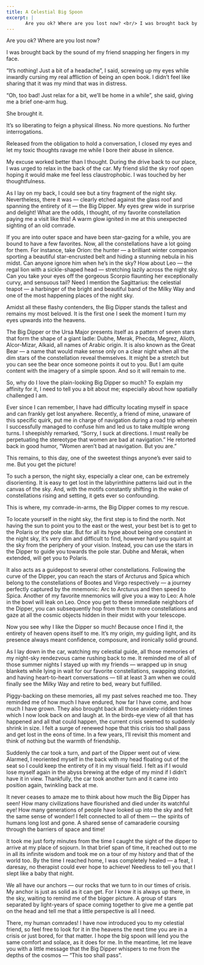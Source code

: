 ```yaml
---
title: A Celestial Big Spoon
excerpt: |
       Are you ok? Where are you lost now? <br/> I was brought back by the sound of my friend snapping her fingers in my face.
---
```



Are you ok? Where are you lost now?

I was brought back by the sound of my friend snapping her fingers in my face.

“It’s nothing! Just a bit of a headache”, I said, screwing up my eyes while inwardly cursing my real affliction of being an open book. I didn’t feel like sharing that it was my mind that was in distress.

“Oh, too bad! Just relax for a bit, we’ll be home in a while”, she said, giving me a brief one-arm hug.

She brought it.

It’s so liberating to feign a physical illness. No more questions. No further interrogations.

Released from the obligation to hold a conversation, I closed my eyes and let my toxic thoughts ravage me while I bore their abuse in silence.

My excuse worked better than I thought. During the drive back to our place, I was urged to relax in the back of the car. My friend slid the sky roof open hoping it would make me feel less claustrophobic. I was touched by her thoughtfulness.

As I lay on my back, I could see but a tiny fragment of the night sky. Nevertheless, there it was — clearly etched against the glass roof and spanning the entirety of it — the Big Dipper. My eyes grew wide in surprise and delight! What are the odds, I thought, of my favorite constellation paying me a visit like this! A warm glow ignited in me at this unexpected sighting of an old comrade.

If you are into outer space and have been star-gazing for a while, you are bound to have a few favorites. Now, all the constellations have a lot going for them. For instance, take Orion: the hunter — a brilliant winter companion sporting a beautiful star-encrusted belt and hiding a stunning nebula in his midst. Can anyone ignore him when he’s in the sky? How about Leo — the regal lion with a sickle-shaped head — stretching lazily across the night sky. Can you take your eyes off the gorgeous Scorpio flaunting her exceptionally curvy, and sensuous tail? Need I mention the Sagittarius: the celestial teapot — a harbinger of the bright and beautiful band of the Milky Way and one of the most happening places of the night sky.

Amidst all these flashy contenders, the Big Dipper stands the tallest and remains my most beloved. It is the first one I seek the moment I turn my eyes upwards into the heavens.

The Big Dipper or the Ursa Major presents itself as a pattern of seven stars that form the shape of a giant ladle: Dubhe, Merak, Phecda, Megrez, Alioth, Alcor-Mizar, Alkaid, all names of Arabic origin. It is also known as the Great Bear — a name that would make sense only on a clear night when all the dim stars of the constellation reveal themselves. It might be a stretch but you can see the bear once someone points it out to you. But I am quite content with the imagery of a simple spoon. And so it will remain to me.

So, why do I love the plain-looking Big Dipper so much? To explain my affinity for it, I need to tell you a bit about me; especially about how spatially challenged I am.

Ever since I can remember, I have had difficulty locating myself in space and can frankly get lost anywhere. Recently, a friend of mine, unaware of this specific quirk, put me in charge of navigation during a road trip wherein I successfully managed to confuse him and led us to take multiple wrong turns. I sheepishly remarked, “Sorry, I suck at directions. I must really be perpetuating the stereotype that women are bad at navigation.” He retorted back in good humor, “Women aren’t bad at navigation. But you are.”

This remains, to this day, one of the sweetest things anyone’s ever said to me. But you get the picture!

To such a person, the night sky, especially a clear one, can be extremely disorienting. It is easy to get lost in the labyrinthine patterns laid out in the canvas of the sky. And, with the motifs constantly shifting in the wake of constellations rising and setting, it gets ever so confounding.

This is where, my comrade-in-arms, the Big Dipper comes to my rescue.

To locate yourself in the night sky, the first step is to find the north. Not having the sun to point you to the east or the west, your best bet is to get to the Polaris or the pole star. But for all its hype about being one constant in the night sky, it’s very dim and difficult to find, however hard you squint at the sky from the periphery of your vision. Instead, you can use the stars in the Dipper to guide you towards the pole star. Dubhe and Merak, when extended, will get you to Polaris.

It also acts as a guidepost to several other constellations. Following the curve of the Dipper, you can reach the stars of Arcturus and Spica which belong to the constellations of Bootes and Virgo respectively — a journey perfectly captured by the mnemonic: Arc to Arcturus and then speed to Spica. Another of my favorite mnemonics will give you a way to Leo: A hole in the bowl will leak on Leo. Once you get to these immediate neighbors of the Dipper, you can subsequently hop from them to more constellations and gaze at all the cosmic objects hidden in their midst with your telescope.

Now you see why I like the Dipper so much! Because once I find it, the entirety of heaven opens itself to me. It’s my origin, my guiding light, and its presence always meant confidence, composure, and ironically solid ground.

As I lay down in the car, watching my celestial guide, all those memories of my night-sky rendezvous came rushing back to me. It reminded me of all of those summer nights I stayed up with my friends — wrapped up in snug blankets while lying in wait for our favorite constellations, swapping stories, and having heart-to-heart conversations — till at least 3 am when we could finally see the Milky Way and retire to bed, weary but fulfilled.

Piggy-backing on these memories, all my past selves reached me too. They reminded me of how much I have endured, how far I have come, and how much I have grown. They also brought back all those anxiety-ridden times which I now look back on and laugh at. In the birds-eye view of all that has happened and all that could happen, the current crisis seemed to suddenly shrink in size. I felt a surge of renewed hope that this crisis too shall pass and get lost in the eons of time. In a few years, I’ll revisit this moment and think of nothing but the warmth of friendship.

Suddenly the car took a turn, and part of the Dipper went out of view. Alarmed, I reoriented myself in the back with my head floating out of the seat so I could keep the entirety of it in my visual field. I felt as if I would lose myself again in the abyss brewing at the edge of my mind if I didn’t have it in view. Thankfully, the car took another turn and it came into position again, twinkling back at me.

It never ceases to amaze me to think about how much the Big Dipper has seen! How many civilizations have flourished and died under its watchful eye! How many generations of people have looked up into the sky and felt the same sense of wonder! I felt connected to all of them — the spirits of humans long lost and gone. A shared sense of camaraderie coursing through the barriers of space and time!

It took me just forty minutes from the time I caught the sight of the dipper to arrive at my place of sojourn. In that brief span of time, it reached out to me in all its infinite wisdom and took me on a tour of my history and that of the world too. By the time I reached home, I was completely healed — a feat, I daresay, no therapist could ever hope to achieve! Needless to tell you that I slept like a baby that night.

We all have our anchors — our rocks that we turn to in our times of crisis. My anchor is just as solid as it can get. For I know it is always up there, in the sky, waiting to remind me of the bigger picture. A group of stars separated by light-years of space coming together to give me a gentle pat on the head and tell me that a little perspective is all I need.

There, my human comrades! I have now introduced you to my celestial friend, so feel free to look for it in the heavens the next time you are in a crisis or just bored, for that matter. I hope the big spoon will lend you the same comfort and solace, as it does for me. In the meantime, let me leave you with a little message that the Big Dipper whispers to me from the depths of the cosmos — “This too shall pass”.